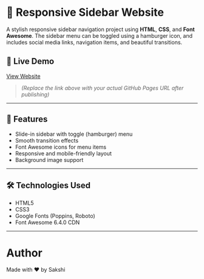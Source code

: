 # 🎨 Responsive Sidebar Website

A stylish responsive sidebar navigation project using **HTML**, **CSS**, and **Font Awesome**. The sidebar menu can be toggled using a hamburger icon, and includes social media links, navigation items, and beautiful transitions.

## 🔗 Live Demo

[View Website](https://sakshi330g.github.io/sidebar-project/)  
> *(Replace the link above with your actual GitHub Pages URL after publishing)*

---

## 🧠 Features

- Slide-in sidebar with toggle (hamburger) menu
- Smooth transition effects
- Font Awesome icons for menu items
- Responsive and mobile-friendly layout
- Background image support

---

## 🛠️ Technologies Used

- HTML5
- CSS3
- Google Fonts (Poppins, Roboto)
- Font Awesome 6.4.0 CDN

---

# Author
Made with ❤️ by Sakshi

